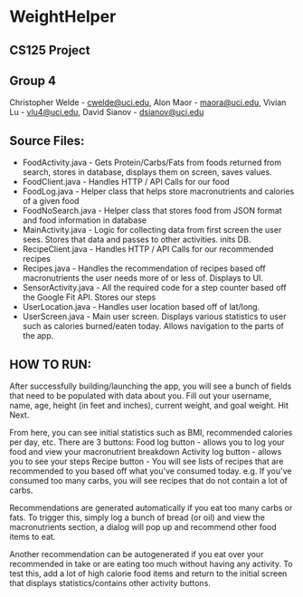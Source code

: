 # WeightHelper
## CS125 Project

## Group 4 
Christopher Welde - cwelde@uci.edu, Alon Maor - maora@uci.edu, Vivian Lu - vlu4@uci.edu, David Sianov - dsianov@uci.edu 

## Source Files:
* FoodActivity.java - Gets Protein/Carbs/Fats from foods returned from search, stores in database, displays them on screen, saves values.
* FoodClient.java - Handles HTTP / API Calls for our food
* FoodLog.java - Helper class that helps store macronutrients and calories of a given food
* FoodNoSearch.java - Helper class that stores food from JSON format and food information in database
* MainActivity.java - Logic for collecting data from first screen the user sees. Stores that data and passes to other activities. inits DB.
* RecipeClient.java - Handles HTTP / API Calls for our recommended recipes
* Recipes.java - Handles the recommendation of recipes based off macronutrients the user needs more of or less of. Displays to UI.
* SensorActivity.java - All the required code for a step counter based off the Google Fit API. Stores our steps
* UserLocation.java - Handles user location based off of lat/long.
* UserScreen.java - Main user screen. Displays various statistics to user such as calories burned/eaten today. Allows navigation to the 
parts of the app.


## HOW TO RUN:
After successfully building/launching the app, you will see a bunch of fields that need to be populated with data about you.
Fill out your username, name, age, height (in feet and inches), current weight, and goal weight. Hit Next.

From here, you can see initial statistics such as BMI, recommended calories per day, etc. There are 3 buttons:
Food log button - allows you to log your food and view your macronutrient breakdown
Activity log button - allows you to see your steps 
Recipe button - You will see lists of recipes that are recommended to you based off what you've consumed today. e.g. If you've consumed
too many carbs, you will see recipes that do not contain a lot of carbs.

Recommendations are generated automatically if you eat too many carbs or fats. To trigger this, simply log a bunch of bread (or oil) and view
the macronutrients section, a dialog will pop up and recommend other food items to eat.

Another recommendation can be autogenerated if you eat over your recommended in take or are eating too much without having any activity.
To test this, add a lot of high calorie food items and return to the initial screen that displays statistics/contains other activity buttons.


